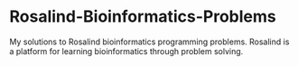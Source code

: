 # Rosalind-Bioinformatics-Problems
My solutions to Rosalind bioinformatics programming problems. Rosalind is a platform for learning bioinformatics through problem solving.
